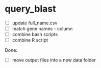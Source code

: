 # query_blast
 
- [ ] update full_name.csv
- [ ] match gene names - column
- [ ] combine bash scripts
- [ ] combine R script

Done:
- [ ] move output files into a new data folder